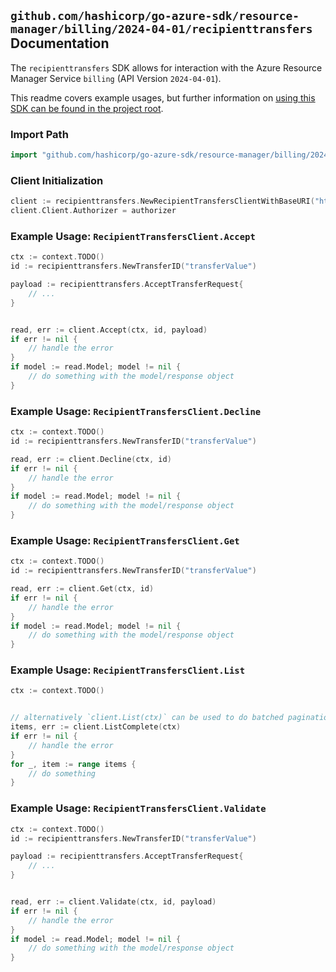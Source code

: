 
## `github.com/hashicorp/go-azure-sdk/resource-manager/billing/2024-04-01/recipienttransfers` Documentation

The `recipienttransfers` SDK allows for interaction with the Azure Resource Manager Service `billing` (API Version `2024-04-01`).

This readme covers example usages, but further information on [using this SDK can be found in the project root](https://github.com/hashicorp/go-azure-sdk/tree/main/docs).

### Import Path

```go
import "github.com/hashicorp/go-azure-sdk/resource-manager/billing/2024-04-01/recipienttransfers"
```


### Client Initialization

```go
client := recipienttransfers.NewRecipientTransfersClientWithBaseURI("https://management.azure.com")
client.Client.Authorizer = authorizer
```


### Example Usage: `RecipientTransfersClient.Accept`

```go
ctx := context.TODO()
id := recipienttransfers.NewTransferID("transferValue")

payload := recipienttransfers.AcceptTransferRequest{
	// ...
}


read, err := client.Accept(ctx, id, payload)
if err != nil {
	// handle the error
}
if model := read.Model; model != nil {
	// do something with the model/response object
}
```


### Example Usage: `RecipientTransfersClient.Decline`

```go
ctx := context.TODO()
id := recipienttransfers.NewTransferID("transferValue")

read, err := client.Decline(ctx, id)
if err != nil {
	// handle the error
}
if model := read.Model; model != nil {
	// do something with the model/response object
}
```


### Example Usage: `RecipientTransfersClient.Get`

```go
ctx := context.TODO()
id := recipienttransfers.NewTransferID("transferValue")

read, err := client.Get(ctx, id)
if err != nil {
	// handle the error
}
if model := read.Model; model != nil {
	// do something with the model/response object
}
```


### Example Usage: `RecipientTransfersClient.List`

```go
ctx := context.TODO()


// alternatively `client.List(ctx)` can be used to do batched pagination
items, err := client.ListComplete(ctx)
if err != nil {
	// handle the error
}
for _, item := range items {
	// do something
}
```


### Example Usage: `RecipientTransfersClient.Validate`

```go
ctx := context.TODO()
id := recipienttransfers.NewTransferID("transferValue")

payload := recipienttransfers.AcceptTransferRequest{
	// ...
}


read, err := client.Validate(ctx, id, payload)
if err != nil {
	// handle the error
}
if model := read.Model; model != nil {
	// do something with the model/response object
}
```
